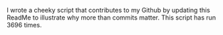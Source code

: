 I wrote a cheeky script that contributes to my Github by updating this ReadMe to illustrate why more than commits matter. This script has run 3696 times.